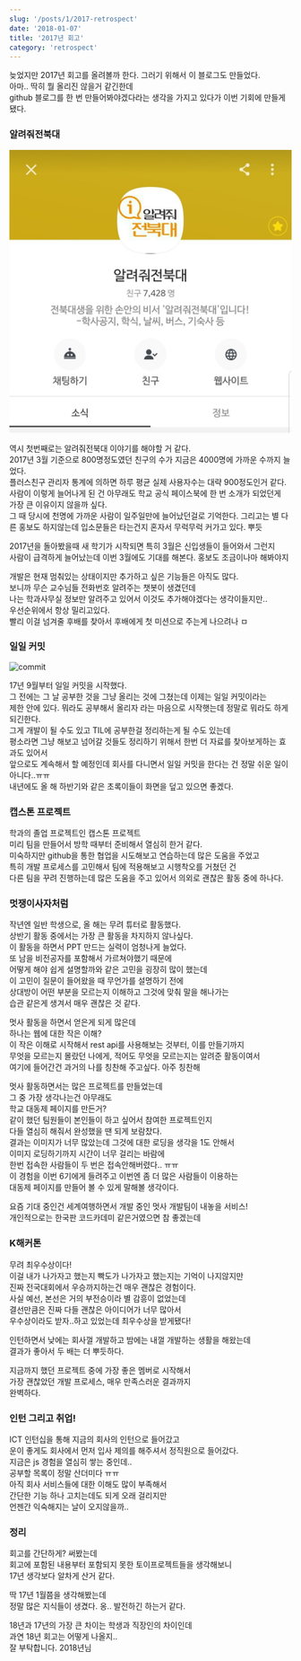 ```yaml
---
slug: '/posts/1/2017-retrospect'
date: '2018-01-07'
title: '2017년 회고'
category: 'retrospect'
---
```


늦었지만 2017년 회고를 올려볼까 한다. 그러기 위해서 이 블로그도 만들었다.  
아마.. 딱히 뭘 올리진 않을거 같긴한데  
github 블로그를 한 번 만들어봐야겠다라는 생각을 가지고 있다가 이번 기회에 만들게 됐다.


### 알려줘전북대

![kakao](./images/2/kakao.jpg)

역시 첫번째로는 알려줘전북대 이야기를 해야할 거 같다.  
2017년 3월 기준으로 800명정도였던 친구의 수가 지금은 4000명에 가까운 수까지 늘었다.  
플러스친구 관리자 통계에 의하면 하루 평균 실제 사용자수는 대략 900정도인거 같다.
사람이 이렇게 늘어나게 된 건 아무래도 학교 공식 페이스북에 한 번 소개가 되었던게  
가장 큰 이유이지 않을까 싶다.  
그 때 당시에 천명에 가까운 사람이 일주일만에 늘어났던걸로 기억한다.
그리고는 별 다른 홍보도 하지않는데 입소문들은 타는건지 혼자서 무럭무럭 커가고 있다. 뿌듯  

2017년을 돌아봤을때 새 학기가 시작되면 특히 3월은 신입생들이 들어와서 그런지  
사람이 급격하게 늘어났는데 이번 3월에도 기대를 해본다. 홍보도 조금이나마 해봐야지

개발은 현재 멈춰있는 상태이지만 추가하고 싶은 기능들은 아직도 많다.  
보니까 무슨 교수님들 전화번호 알려주는 챗봇이 생겼던데  
나는 학과사무실 정보만 알려주고 있어서 이것도 추가해야겠다는 생각이들지만..  
우선순위에서 항상 밀리고있다.  
빨리 이걸 넘겨줄 후배를 찾아서 후배에게 첫 미션으로 주는게 나으려나 ㅁ

### 일일 커밋

![commit](./images/2/commit.png)

17년 9월부터 일일 커밋을 시작했다.  
그 전에는 그 날 공부한 것을 그냥 올리는 것에 그쳤는데 이제는 일일 커밋이라는  
제한 안에 있다.
뭐라도 공부해서 올리자 라는 마음으로 시작햇는데 정말로 뭐라도 하게되긴한다.  
그게 개발이 될 수도 있고 TIL에 공부한걸 정리하는게 될 수도 있는데  
평소라면 그냥 해보고 넘어갈 것들도 정리하기 위해서 한번 더 자료를 찾아보게하는 효과도 있어서  
앞으로도 계속해서 할 예정인데 회사를 다니면서 일일 커밋을 한다는 건 정말 쉬운 일이 아니다..ㅠㅠ  
내년에도 올 해 하반기와 같은 초록이들이 화면을 덮고 있으면 좋겠다.


### 캡스톤 프로젝트
학과의 졸업 프로젝트인 캡스톤 프로젝트  
미리 팀을 만들어서 방학 때부터 준비해서 열심히 한거 같다.  
미숙하지만 github을 통한 협업을 시도해보고 연습하는데 많은 도움을 주었고  
특히 개발 프로세스를 고민해서 팀에 적용해보고 시행착오를 거쳤던 건  
다른 팀을 꾸려 진행하는데 많은 도움을 주고 있어서 
의외로 괜찮은 활동 중에 하나다.

### 멋쟁이사자처럼
작년엔 일반 학생으로, 올 해는 무려 튜터로 활동했다.  
상반기 활동 중에서는 가장 큰 활동을 차지하지 않나싶다.  
이 활동을 하면서 PPT 만드는 실력이 엄청나게 늘었다.  
또 남을 비전공자를 포함해서 가르쳐야했기 때문에  
어떻게 해야 쉽게 설명할까와 같은 고민을 굉장히 많이 했는데  
이 고민이 질문이 들어왔을 때 무언가를 설명하기 전에  
상대방이 어떤 부분을 모르는지 이해하고 그것에 맞춰 말을 해나가는  
습관 같은게 생겨서 매우 괜찮은 것 같다.  

멋사 활동을 하면서 얻은게 되게 많은데  
하나는 웹에 대한 작은 이해?  
이 작은 이해로 시작해서 rest api를 사용해보는 것부터, 이를 만들기까지  
무엇을 모르는지 몰랐던 나에게, 적어도 무엇을 모르는지는 알려준 활동이여서  
여기에 들어간건 과거의 나를 칭찬해 주고싶다. 아주 칭찬해  

멋사 활동하면서는 많은 프로젝트를 만들었는데  
그 중 가장 생각나는건 아무래도  
학교 대동제 페이지를 만든거?  
같이 했던 팀원들이 본인들이 하고 싶어서 참여한 프로젝트인지  
다들 열심히 해줘서 완성했을 땐 되게 보람찼다.  
결과는 이미지가 너무 많았는데 그것에 대한 로딩을 생각을 1도 안해서  
이미지 로딩하기까지 시간이 너무 걸리는 바람에  
한번 접속한 사람들이 두 번은 접속안해버렸다.. ㅠㅠ  
이 경험을 이번 6기에게 들려주고 이번엔 좀 더 많은 사람들이 이용하는  
대동제 페이지를 만들어 볼 수 있게 말해볼 생각이다.  

요즘 기대 중인건 세계여행하면서 개발 중인 멋사 개발팀이 내놓을 서비스!  
개인적으로는 한국판 코드카데미 같은거였으면 참 좋겠는데  

### K해커톤
무려 최우수상이다!  
이걸 내가 나가자고 했는지 빡도가 나가자고 했는지는 기억이 나지않지만  
진짜 전국대회에서 우승까지하는건 매우 괜찮은 경험이다.  
사실 예선, 본선은 거의 부전승이라 별 감흥이 없었는데  
결선만큼은 진짜 다들 괜찮은 아이디어가 너무 많아서  
우수상이라도 받자..하고 있었는데 최우수상을 받게됐다!  

인턴하면서 낮에는 회사껄 개발하고 밤에는 내껄 개발하는 생활을 해왔는데  
결과가 좋아서 두 배는 더 뿌듯하다.  

지금까지 했던 프로젝트 중에 가장 좋은 멤버로 시작해서  
가장 괜찮았던 개발 프로세스, 매우 만족스러운 결과까지  
완벽하다.

### 인턴 그리고 취업!
ICT 인턴십을 통해 지금의 회사의 인턴으로 들어갔고  
운이 좋게도 회사에서 먼저 입사 제의를 해주셔서 정직원으로 들어갔다.  
지금은 js 경험을 열심히 쌓는 중인데..  
공부할 목록이 정말 산더미다 ㅠㅠ  
아직 회사 서비스들에 대한 이해도 많이 부족해서  
간단한 기능 하나 고치는데도 되게 오래 걸리지만  
언젠간 익숙해지는 날이 오지않을까..


### 정리
회고를 간단하게? 써봤는데  
회고에 포함된 내용부터 포함되지 못한 토이프로젝트들을 생각해보니  
17년 생각보다 알차게 산거 같다.  

딱 17년 1월쯤을 생각해봤는데  
정말 많은 지식들이 생겼다. 옹.. 발전하긴 하는거 같다.

18년과 17년의 가장 큰 차이는 학생과 직장인의 차이인데  
과연 18년 회고는 어떻게 나올지..  
잘 부탁합니다. 2018년님